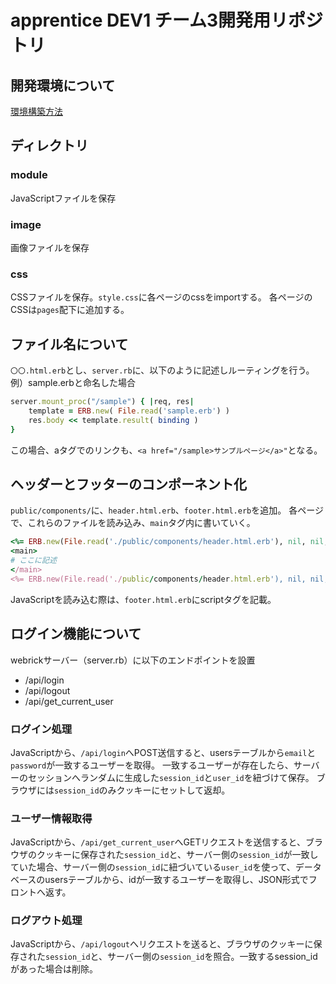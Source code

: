 # apprentice DEV1 チーム3開発用リポジトリ

## 開発環境について
[環境構築方法](./DEVELOPMENT.md)

## ディレクトリ
### module
JavaScriptファイルを保存

### image
画像ファイルを保存

### css
CSSファイルを保存。`style.css`に各ページのcssをimportする。
各ページのCSSは`pages`配下に追加する。

## ファイル名について
`〇〇.html.erb`とし、`server.rb`に、以下のように記述しルーティングを行う。
例）sample.erbと命名した場合
```ruby
server.mount_proc("/sample") { |req, res| 
    template = ERB.new( File.read('sample.erb') )
    res.body << template.result( binding )
}
```
この場合、aタグでのリンクも、`<a href="/sample>サンプルページ</a>"`となる。


## ヘッダーとフッターのコンポーネント化
`public/components/`に、`header.html.erb`、`footer.html.erb`を追加。
各ページで、これらのファイルを読み込み、`main`タグ内に書いていく。
```ruby
<%= ERB.new(File.read('./public/components/header.html.erb'), nil, nil, '_header_out').result(binding) %>
<main>
# ここに記述
</main>
<%= ERB.new(File.read('./public/components/header.html.erb'), nil, nil, '_header_out').result(binding) %>
```
JavaScriptを読み込む際は、`footer.html.erb`にscriptタグを記載。

## ログイン機能について
webrickサーバー（server.rb）に以下のエンドポイントを設置
- /api/login
- /api/logout
- /api/get_current_user

### ログイン処理
JavaScriptから、`/api/login`へPOST送信すると、usersテーブルから`email`と`password`が一致するユーザーを取得。
一致するユーザーが存在したら、サーバーのセッションへランダムに生成した`session_id`と`user_id`を紐づけて保存。
ブラウザには`session_id`のみクッキーにセットして返却。

### ユーザー情報取得
JavaScriptから、`/api/get_current_user`へGETリクエストを送信すると、ブラウザのクッキーに保存された`session_id`と、サーバー側の`session_id`が一致していた場合、サーバー側の`session_id`に紐づいている`user_id`を使って、データベースのusersテーブルから、idが一致するユーザーを取得し、JSON形式でフロントへ返す。

### ログアウト処理
JavaScriptから、`/api/logout`へリクエストを送ると、ブラウザのクッキーに保存された`session_id`と、サーバー側の`session_id`を照合。一致するsession_idがあった場合は削除。
